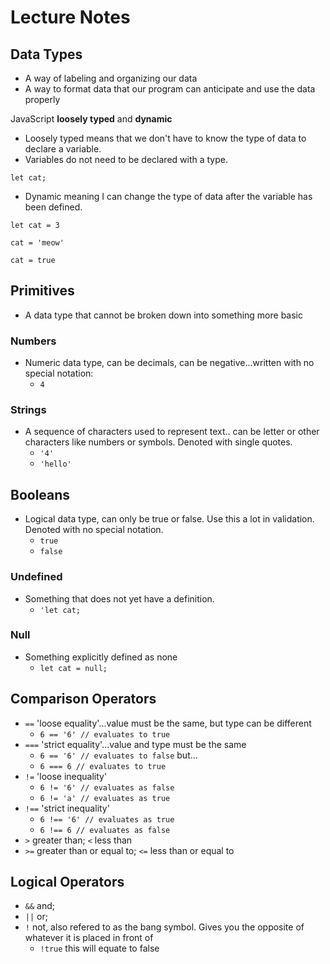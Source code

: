 # Lecture Notes

## Data Types

- A way of labeling and organizing our data
- A way to format data that our program can anticipate and use the data properly

JavaScript **loosely typed** and **dynamic**

- Loosely typed means that we don't have to know the type of data to declare a variable.
- Variables do not need to be declared with a type.

`let cat;`

- Dynamic meaning I can change the type of data after the variable has been defined.

`let cat = 3`

`cat = 'meow'`

`cat = true`

## Primitives

- A data type that cannot be broken down into something more basic

### Numbers

- Numeric data type, can be decimals, can be negative...written with no special notation:
  - `4`

### Strings

- A sequence of characters used to represent text.. can be letter or other characters like numbers or symbols. Denoted with single quotes.
  - `'4'`
  - `'hello'`

## Booleans

- Logical data type, can only be true or false. Use this a lot in validation. Denoted with no special notation.
  - `true`
  - `false`

### Undefined

- Something that does not yet have a definition.
  - `'let cat;`

### Null

- Something explicitly defined as none
  - `let cat = null;`

## Comparison Operators

- `==` 'loose equality'...value must be the same, but type can be different
  - `6 == '6' // evaluates to true`
- `===` 'strict equality'...value and type must be the same
  - `6 == '6' // evaluates to false` but...
  - `6 === 6 // evaluates to true`
- `!=` 'loose inequality'
  - `6 != '6' // evaluates as false`
  - `6 != 'a' // evaluates as true`
- `!==` 'strict inequality'
  - `6 !== '6' // evaluates as true`
  - `6 !== 6 // evaluates as false`
- `>` greater than; `<` less than
- `>=` greater than or equal to; `<=` less than or equal to

## Logical Operators

- `&&` and;
- `||` or;
- `!` not, also refered to as the bang symbol. Gives you the opposite of whatever it is placed in front of
  - `!true` this will equate to false
